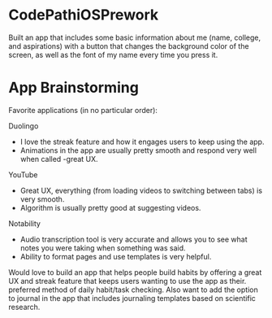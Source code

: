 # CodePathiOSPrework
Built an app that includes some basic information about me (name, college, and aspirations) with a button that changes the background color of the screen,
as well as the font of my name every time you press it.

# App Brainstorming
Favorite applications (in no particular order):

Duolingo
 - I love the streak feature and how it engages users to keep using the app.
 - Animations in the app are usually pretty smooth and respond very well when called -great UX.

YouTube
 - Great UX, everything (from loading videos to switching between tabs) is very smooth.
 - Algorithm is usually pretty good at suggesting videos.

Notability
 - Audio transcription tool is very accurate and allows you to see what notes you were taking when something was said.
 - Ability to format pages and use templates is very helpful.

Would love to build an app that helps people build habits by offering a great UX and streak feature that keeps users wanting to use the app as their.
preferred method of daily habit/task checking. Also want to add the option to journal in the app that includes journaling templates based on scientific research.
